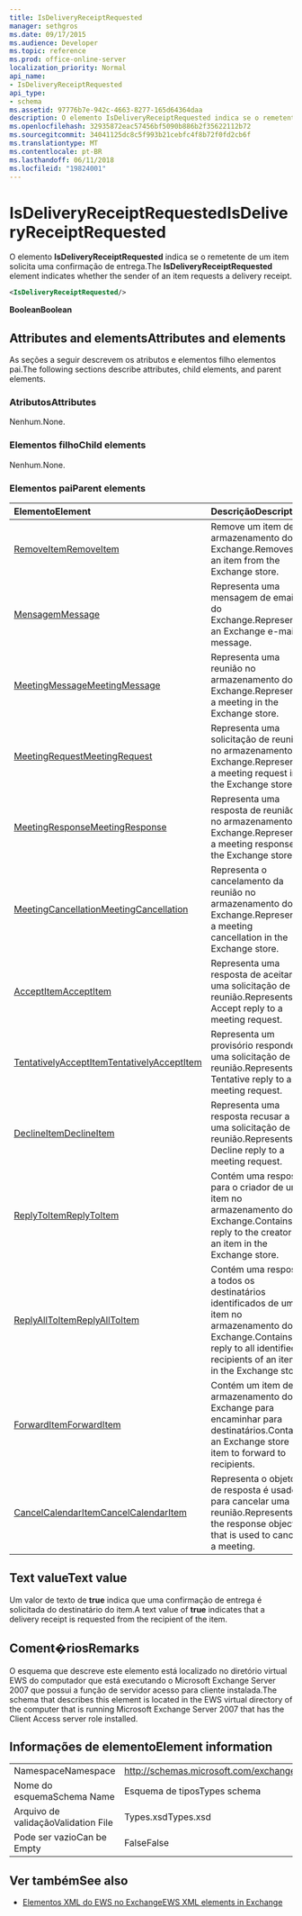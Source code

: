 ```yaml
---
title: IsDeliveryReceiptRequested
manager: sethgros
ms.date: 09/17/2015
ms.audience: Developer
ms.topic: reference
ms.prod: office-online-server
localization_priority: Normal
api_name:
- IsDeliveryReceiptRequested
api_type:
- schema
ms.assetid: 97776b7e-942c-4663-8277-165d64364daa
description: O elemento IsDeliveryReceiptRequested indica se o remetente de um item solicita uma confirmação de entrega.
ms.openlocfilehash: 32935872eac57456bf5090b886b2f35622112b72
ms.sourcegitcommit: 34041125dc8c5f993b21cebfc4f8b72f0fd2cb6f
ms.translationtype: MT
ms.contentlocale: pt-BR
ms.lasthandoff: 06/11/2018
ms.locfileid: "19824001"
---
```

# <a name="isdeliveryreceiptrequested"></a><span data-ttu-id="86438-103">IsDeliveryReceiptRequested</span><span class="sxs-lookup"><span data-stu-id="86438-103">IsDeliveryReceiptRequested</span></span>

<span data-ttu-id="86438-104">O elemento **IsDeliveryReceiptRequested** indica se o remetente de um item solicita uma confirmação de entrega.</span><span class="sxs-lookup"><span data-stu-id="86438-104">The **IsDeliveryReceiptRequested** element indicates whether the sender of an item requests a delivery receipt.</span></span> 
  
```xml
<IsDeliveryReceiptRequested/>
```

 <span data-ttu-id="86438-105">**Boolean**</span><span class="sxs-lookup"><span data-stu-id="86438-105">**Boolean**</span></span>
## <a name="attributes-and-elements"></a><span data-ttu-id="86438-106">Attributes and elements</span><span class="sxs-lookup"><span data-stu-id="86438-106">Attributes and elements</span></span>

<span data-ttu-id="86438-107">As seções a seguir descrevem os atributos e elementos filho elementos pai.</span><span class="sxs-lookup"><span data-stu-id="86438-107">The following sections describe attributes, child elements, and parent elements.</span></span>
  
### <a name="attributes"></a><span data-ttu-id="86438-108">Atributos</span><span class="sxs-lookup"><span data-stu-id="86438-108">Attributes</span></span>

<span data-ttu-id="86438-109">Nenhum.</span><span class="sxs-lookup"><span data-stu-id="86438-109">None.</span></span>
  
### <a name="child-elements"></a><span data-ttu-id="86438-110">Elementos filho</span><span class="sxs-lookup"><span data-stu-id="86438-110">Child elements</span></span>

<span data-ttu-id="86438-111">Nenhum.</span><span class="sxs-lookup"><span data-stu-id="86438-111">None.</span></span>
  
### <a name="parent-elements"></a><span data-ttu-id="86438-112">Elementos pai</span><span class="sxs-lookup"><span data-stu-id="86438-112">Parent elements</span></span>

|<span data-ttu-id="86438-113">**Elemento**</span><span class="sxs-lookup"><span data-stu-id="86438-113">**Element**</span></span>|<span data-ttu-id="86438-114">**Descrição**</span><span class="sxs-lookup"><span data-stu-id="86438-114">**Description**</span></span>|
|:-----|:-----|
|[<span data-ttu-id="86438-115">RemoveItem</span><span class="sxs-lookup"><span data-stu-id="86438-115">RemoveItem</span></span>](removeitem.md) <br/> |<span data-ttu-id="86438-116">Remove um item de armazenamento do Exchange.</span><span class="sxs-lookup"><span data-stu-id="86438-116">Removes an item from the Exchange store.</span></span>  <br/> |
|[<span data-ttu-id="86438-117">Mensagem</span><span class="sxs-lookup"><span data-stu-id="86438-117">Message</span></span>](message-ex15websvcsotherref.md) <br/> |<span data-ttu-id="86438-118">Representa uma mensagem de email do Exchange.</span><span class="sxs-lookup"><span data-stu-id="86438-118">Represents an Exchange e-mail message.</span></span>  <br/> |
|[<span data-ttu-id="86438-119">MeetingMessage</span><span class="sxs-lookup"><span data-stu-id="86438-119">MeetingMessage</span></span>](meetingmessage.md) <br/> |<span data-ttu-id="86438-120">Representa uma reunião no armazenamento do Exchange.</span><span class="sxs-lookup"><span data-stu-id="86438-120">Represents a meeting in the Exchange store.</span></span>  <br/> |
|[<span data-ttu-id="86438-121">MeetingRequest</span><span class="sxs-lookup"><span data-stu-id="86438-121">MeetingRequest</span></span>](meetingrequest.md) <br/> |<span data-ttu-id="86438-122">Representa uma solicitação de reunião no armazenamento do Exchange.</span><span class="sxs-lookup"><span data-stu-id="86438-122">Represents a meeting request in the Exchange store.</span></span>  <br/> |
|[<span data-ttu-id="86438-123">MeetingResponse</span><span class="sxs-lookup"><span data-stu-id="86438-123">MeetingResponse</span></span>](meetingresponse.md) <br/> |<span data-ttu-id="86438-124">Representa uma resposta de reunião no armazenamento do Exchange.</span><span class="sxs-lookup"><span data-stu-id="86438-124">Represents a meeting response in the Exchange store.</span></span>  <br/> |
|[<span data-ttu-id="86438-125">MeetingCancellation</span><span class="sxs-lookup"><span data-stu-id="86438-125">MeetingCancellation</span></span>](meetingcancellation.md) <br/> |<span data-ttu-id="86438-126">Representa o cancelamento da reunião no armazenamento do Exchange.</span><span class="sxs-lookup"><span data-stu-id="86438-126">Represents a meeting cancellation in the Exchange store.</span></span>  <br/> |
|[<span data-ttu-id="86438-127">AcceptItem</span><span class="sxs-lookup"><span data-stu-id="86438-127">AcceptItem</span></span>](acceptitem.md) <br/> |<span data-ttu-id="86438-128">Representa uma resposta de aceitar a uma solicitação de reunião.</span><span class="sxs-lookup"><span data-stu-id="86438-128">Represents an Accept reply to a meeting request.</span></span>  <br/> |
|[<span data-ttu-id="86438-129">TentativelyAcceptItem</span><span class="sxs-lookup"><span data-stu-id="86438-129">TentativelyAcceptItem</span></span>](tentativelyacceptitem.md) <br/> |<span data-ttu-id="86438-130">Representa um provisório responde a uma solicitação de reunião.</span><span class="sxs-lookup"><span data-stu-id="86438-130">Represents a Tentative reply to a meeting request.</span></span>  <br/> |
|[<span data-ttu-id="86438-131">DeclineItem</span><span class="sxs-lookup"><span data-stu-id="86438-131">DeclineItem</span></span>](declineitem.md) <br/> |<span data-ttu-id="86438-132">Representa uma resposta recusar a uma solicitação de reunião.</span><span class="sxs-lookup"><span data-stu-id="86438-132">Represents a Decline reply to a meeting request.</span></span>  <br/> |
|[<span data-ttu-id="86438-133">ReplyToItem</span><span class="sxs-lookup"><span data-stu-id="86438-133">ReplyToItem</span></span>](replytoitem.md) <br/> |<span data-ttu-id="86438-134">Contém uma resposta para o criador de um item no armazenamento do Exchange.</span><span class="sxs-lookup"><span data-stu-id="86438-134">Contains a reply to the creator of an item in the Exchange store.</span></span>  <br/> |
|[<span data-ttu-id="86438-135">ReplyAllToItem</span><span class="sxs-lookup"><span data-stu-id="86438-135">ReplyAllToItem</span></span>](replyalltoitem.md) <br/> |<span data-ttu-id="86438-136">Contém uma resposta a todos os destinatários identificados de um item no armazenamento do Exchange.</span><span class="sxs-lookup"><span data-stu-id="86438-136">Contains a reply to all identified recipients of an item in the Exchange store.</span></span>  <br/> |
|[<span data-ttu-id="86438-137">ForwardItem</span><span class="sxs-lookup"><span data-stu-id="86438-137">ForwardItem</span></span>](forwarditem.md) <br/> |<span data-ttu-id="86438-138">Contém um item de armazenamento do Exchange para encaminhar para destinatários.</span><span class="sxs-lookup"><span data-stu-id="86438-138">Contains an Exchange store item to forward to recipients.</span></span>  <br/> |
|[<span data-ttu-id="86438-139">CancelCalendarItem</span><span class="sxs-lookup"><span data-stu-id="86438-139">CancelCalendarItem</span></span>](cancelcalendaritem.md) <br/> |<span data-ttu-id="86438-140">Representa o objeto de resposta é usado para cancelar uma reunião.</span><span class="sxs-lookup"><span data-stu-id="86438-140">Represents the response object that is used to cancel a meeting.</span></span>  <br/> |
   
## <a name="text-value"></a><span data-ttu-id="86438-141">Text value</span><span class="sxs-lookup"><span data-stu-id="86438-141">Text value</span></span>

<span data-ttu-id="86438-142">Um valor de texto de **true** indica que uma confirmação de entrega é solicitada do destinatário do item.</span><span class="sxs-lookup"><span data-stu-id="86438-142">A text value of **true** indicates that a delivery receipt is requested from the recipient of the item.</span></span> 
  
## <a name="remarks"></a><span data-ttu-id="86438-143">Coment�rios</span><span class="sxs-lookup"><span data-stu-id="86438-143">Remarks</span></span>

<span data-ttu-id="86438-144">O esquema que descreve este elemento está localizado no diretório virtual EWS do computador que está executando o Microsoft Exchange Server 2007 que possui a função de servidor acesso para cliente instalada.</span><span class="sxs-lookup"><span data-stu-id="86438-144">The schema that describes this element is located in the EWS virtual directory of the computer that is running Microsoft Exchange Server 2007 that has the Client Access server role installed.</span></span>
  
## <a name="element-information"></a><span data-ttu-id="86438-145">Informações de elemento</span><span class="sxs-lookup"><span data-stu-id="86438-145">Element information</span></span>

|||
|:-----|:-----|
|<span data-ttu-id="86438-146">Namespace</span><span class="sxs-lookup"><span data-stu-id="86438-146">Namespace</span></span>  <br/> |http://schemas.microsoft.com/exchange/services/2006/types  <br/> |
|<span data-ttu-id="86438-147">Nome do esquema</span><span class="sxs-lookup"><span data-stu-id="86438-147">Schema Name</span></span>  <br/> |<span data-ttu-id="86438-148">Esquema de tipos</span><span class="sxs-lookup"><span data-stu-id="86438-148">Types schema</span></span>  <br/> |
|<span data-ttu-id="86438-149">Arquivo de validação</span><span class="sxs-lookup"><span data-stu-id="86438-149">Validation File</span></span>  <br/> |<span data-ttu-id="86438-150">Types.xsd</span><span class="sxs-lookup"><span data-stu-id="86438-150">Types.xsd</span></span>  <br/> |
|<span data-ttu-id="86438-151">Pode ser vazio</span><span class="sxs-lookup"><span data-stu-id="86438-151">Can be Empty</span></span>  <br/> |<span data-ttu-id="86438-152">False</span><span class="sxs-lookup"><span data-stu-id="86438-152">False</span></span>  <br/> |
   
## <a name="see-also"></a><span data-ttu-id="86438-153">Ver também</span><span class="sxs-lookup"><span data-stu-id="86438-153">See also</span></span>



- [<span data-ttu-id="86438-154">Elementos XML do EWS no Exchange</span><span class="sxs-lookup"><span data-stu-id="86438-154">EWS XML elements in Exchange</span></span>](ews-xml-elements-in-exchange.md)

